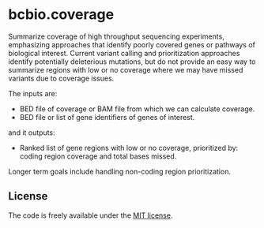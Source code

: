 # bcbio.coverage

Summarize coverage of high throughput sequencing experiments, emphasizing
approaches that identify poorly covered genes or pathways of biological
interest. Current variant calling and prioritization approaches identify
potentially deleterious mutations, but do not provide an easy way to summarize
regions with low or no coverage where we may have missed variants due to
coverage issues.

The inputs are:

- BED file of coverage or BAM file from which we can calculate coverage.
- BED file or list of gene identifiers of genes of interest.

and it outputs:

- Ranked list of gene regions with low or no coverage, prioritized by: coding
  region coverage and total bases missed.

Longer term goals include handling non-coding region prioritization.

## License

The code is freely available under the [MIT license][l1].

[l1]: http://www.opensource.org/licenses/mit-license.html
